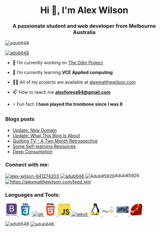 <h1 align="center">Hi 👋, I'm Alex Wilson</h1>
<h3 align="center">A passionate student and web developer from Melbourne Australia</h3>

<p align="left"> <img src="https://komarev.com/ghpvc/?username=adub648&label=Profile%20views&color=0e75b6&style=flat" alt="adub648" /> </p>

<p align="left"> <a href="https://github.com/ryo-ma/github-profile-trophy"><img src="https://github-profile-trophy.vercel.app/?username=adub648" alt="adub648" /></a> </p>

- 🔭 I’m currently working on [The Odin Project](https://www.theodinproject.com)

- 🌱 I’m currently learning **VCE Applied computing**

- 👨‍💻 All of my projects are available at [alexmatthewilson.com](https://alexmatthewilson.com)

- 📫 How to reach me **alexforeva94@gmail.com**

- ⚡ Fun fact: **I have played the trombone since I was 8**

### Blogs posts
<!-- BLOG-POST-LIST:START -->
- [Update: New Domain](http://alexmatthewilson.com/updates/Update-New-Domain/)
- [Update: What This Blog Is About](http://alexmatthewilson.com/update/Update-What-This-Blog-Is-About/)
- [Quitting TV - A Two Month Retrospective](http://alexmatthewilson.com/productivity/Qutting-TV-A-Two-Month-Retrospective/)
- [Some Self-learning Resources](http://alexmatthewilson.com/self-education/Some-Self-Learning-Resources/)
- [Deep Consumption](http://alexmatthewilson.com/deep-work/Deep-Consumption/)
<!-- BLOG-POST-LIST:END -->

<h3 align="left">Connect with me:</h3>
<p align="left">
<a href="https://linkedin.com/in/alex-wilson-641274203" target="blank"><img align="center" src="https://raw.githubusercontent.com/rahuldkjain/github-profile-readme-generator/master/src/images/icons/Social/linked-in-alt.svg" alt="alex-wilson-641274203" height="30" width="40" /></a>
<a href="https://stackoverflow.com/users/13624216/adub648" target="blank"><img align="center" src="https://raw.githubusercontent.com/rahuldkjain/github-profile-readme-generator/master/src/images/icons/Social/stack-overflow.svg" alt="adub648" height="30" width="40" /></a>
<img align="center" src="https://raw.githubusercontent.com/rahuldkjain/github-profile-readme-generator/master/src/images/icons/Social/discord.svg" alt="Adub#5926" height="30" width="40" />Adub#5926
<a href="https://alexmatthewilson.com/feed.xml" target="blank"><img align="center" src="https://raw.githubusercontent.com/rahuldkjain/github-profile-readme-generator/master/src/images/icons/Social/rss.svg" alt="https://alexmatthewilson.com/feed.xml" height="30" width="40" /></a>
</p>

<h3 align="left">Languages and Tools:</h3>
<p align="left"> <a href="https://getbootstrap.com" target="_blank"> <img src="https://raw.githubusercontent.com/devicons/devicon/master/icons/bootstrap/bootstrap-plain-wordmark.svg" alt="bootstrap" width="40" height="40"/> </a> <a href="https://www.w3schools.com/css/" target="_blank"> <img src="https://raw.githubusercontent.com/devicons/devicon/master/icons/css3/css3-original-wordmark.svg" alt="css3" width="40" height="40"/> </a> <a href="https://git-scm.com/" target="_blank"> <img src="https://www.vectorlogo.zone/logos/git-scm/git-scm-icon.svg" alt="git" width="40" height="40"/> </a> <a href="https://www.w3.org/html/" target="_blank"> <img src="https://raw.githubusercontent.com/devicons/devicon/master/icons/html5/html5-original-wordmark.svg" alt="html5" width="40" height="40"/> </a> <a href="https://developer.mozilla.org/en-US/docs/Web/JavaScript" target="_blank"> <img src="https://raw.githubusercontent.com/devicons/devicon/master/icons/javascript/javascript-original.svg" alt="javascript" width="40" height="40"/> </a> <a href="https://jekyllrb.com/" target="_blank"> <img src="https://www.vectorlogo.zone/logos/jekyllrb/jekyllrb-icon.svg" alt="jekyll" width="40" height="40"/> </a> <a href="https://www.linux.org/" target="_blank"> <img src="https://raw.githubusercontent.com/devicons/devicon/master/icons/linux/linux-original.svg" alt="linux" width="40" height="40"/> </a> <a href="https://www.mysql.com/" target="_blank"> <img src="https://raw.githubusercontent.com/devicons/devicon/master/icons/mysql/mysql-original-wordmark.svg" alt="mysql" width="40" height="40"/> </a> <a href="https://www.php.net" target="_blank"> <img src="https://raw.githubusercontent.com/devicons/devicon/master/icons/php/php-original.svg" alt="php" width="40" height="40"/> </a> <a href="https://www.ruby-lang.org/en/" target="_blank"> <img src="https://raw.githubusercontent.com/devicons/devicon/master/icons/ruby/ruby-original.svg" alt="ruby" width="40" height="40"/> </a> </p>

<p><img align="left" src="https://github-readme-stats.vercel.app/api/top-langs?username=adub648&show_icons=true&theme=dark&locale=en" alt="adub648" /></p>

<p>&nbsp;<img align="center" src="https://github-readme-stats.vercel.app/api?username=adub648&show_icons=true&theme=dark&locale=en" alt="adub648" /></p>


